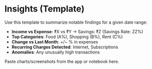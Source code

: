 # Insights (Template)

Use this template to summarize notable findings for a given date range:

- **Income vs Expense**: ₹X vs ₹Y → Savings: ₹Z (Savings Rate: ZZ%)
- **Top Categories**: Food (A%), Shopping (B%), Rent (C%)
- **Change vs Last Month**: +/− % in expenses
- **Recurring Charges Detected**: Internet, Subscriptions
- **Anomalies**: Any unusually high transactions

Paste charts/screenshots from the app or notebook here.
